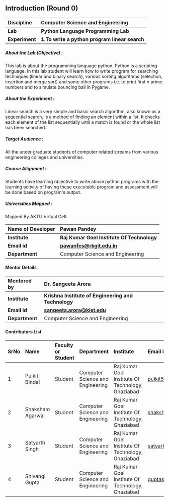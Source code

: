 ## Introduction (Round 0)

<b>Discipline | <b>Computer Science and Engineering 
:--|:--|
<b> Lab | <b> Python Language Programming Lab
<b> Experiment|     <b> 1.To write a python program linear search

<h5> About the Lab (Objective) : </h5>

This lab is about the programming language python. Python is a scripting language. In this lab student will learn how to write program for searching techniques (linear and binary search), various sorting algorithms (selection, insertion and merge sort) and some other programs i.e. to print first n prime numbers and to simulate bouncing ball in Pygame.
   

<h5> About the Experiment : </h5>

Linear search is a very simple and basic search algorithm, also known as a sequential search, is a method of finding an element within a list. It checks each element of the list sequentially until a match is found or the whole list has been searched.

<h5> Target Audience : </h5>

All the under graduate students of computer related streams from various engineering colleges and universities.

<h5> Course Alignment : </h5>

Students have learning objective to write above python programs with the learning activity of having these executable program and assessment will be done based on program's output.

<h5> Universities Mapped : </h5>

Mapped By AKTU Virtual Cell.

<b>Name of Developer | <b> Pawan Pandey
:--|:--|
<b> Institute | <b> Raj Kumar Goel Institute Of Technology
<b> Email id|     <b> pawanfcs@rkgit.edu.in
<b> Department | Computer Science and Engineering

#### Mentor Details

<b>Mentored by | <b> Dr. Sangeeta Arora
:--|:--|
<b> Institute | <b> Krishna Institute of Engineering and Technology
<b> Email id|     <b> sangeeta.arora@kiet.edu
<b> Department | Computer Science and Engineering

#### Contributors List

SrNo | Name | Faculty or Student | Department| Institute | Email id
:--|:--|:--|:--|:--|:--|
1 | Pulkit Bindal | Student | Computer Science and Engineering | Raj Kumar Goel Institute Of Technology, Ghaziabad | pulkit507shamli@gmail.com
2 | Shaksham Agarwal | Student | Computer Science and Engineering | Raj Kumar Goel Institute Of Technology, Ghaziabad | shaksham31072000@gmail.com
3 | Satyarth Singh | Student | Computer Science and Engineering | Raj Kumar Goel Institute Of Technology, Ghaziabad | satyarths1@gmail.com
4 | Shivangi Gupta | Student | Computer Science and Engineering | Raj Kumar Goel Institute Of Technology, Ghaziabad | guptashivangi760@gmail.com


